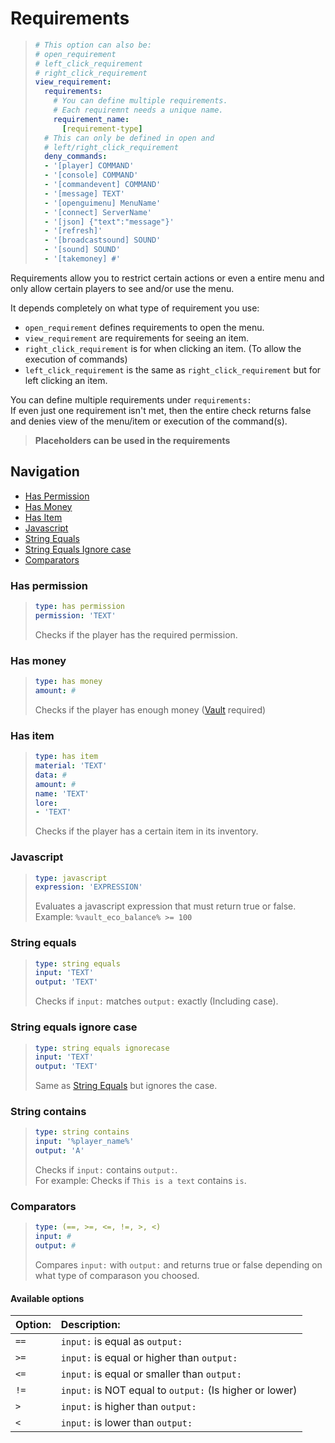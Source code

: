 # Requirements

> ```yaml
> # This option can also be:
> # open_requirement
> # left_click_requirement
> # right_click_requirement
> view_requirement:
>   requirements:
>     # You can define multiple requirements.
>     # Each requiremnt needs a unique name.
>     requirement_name:
>       [requirement-type]
>   # This can only be defined in open and
>   # left/right_click_requirement
>   deny_commands:
>   - '[player] COMMAND'
>   - '[console] COMMAND'
>   - '[commandevent] COMMAND'
>   - '[message] TEXT'
>   - '[openguimenu] MenuName'
>   - '[connect] ServerName'
>   - '[json] {"text":"message"}'
>   - '[refresh]'
>   - '[broadcastsound] SOUND'
>   - '[sound] SOUND'
>   - '[takemoney] #'
> ```

Requirements allow you to restrict certain actions or even a entire menu and only allow certain players to see and/or use the menu.

It depends completely on what type of requirement you use:

* `open_requirement` defines requirements to open the menu.
* `view_requirement` are requirements for seeing an item.
* `right_click_requirement` is for when clicking an item. \(To allow the execution of commands\)
* `left_click_requirement` is the same as `right_click_requirement` but for left clicking an item.

You can define multiple requirements under `requirements:`  
If even just one requirement isn't met, then the entire check returns false and denies view of the menu/item or execution of the command\(s\).

> **Placeholders can be used in the requirements**

## Navigation

* [Has Permission](requirements.md#has-permission)
* [Has Money](requirements.md#has-money)
* [Has Item](requirements.md#has-item)
* [Javascript](requirements.md#javascript)
* [String Equals](requirements.md#string-equals)
* [String Equals Ignore case](requirements.md#string-equals-ignore-case)
* [Comparators](requirements.md#comparators)

### **Has permission**

> ```yaml
> type: has permission
> permission: 'TEXT'
> ```
>
> Checks if the player has the required permission.

### **Has money**

> ```yaml
> type: has money
> amount: #
> ```
>
> Checks if the player has enough money \([Vault](https://www.spigotmc.org/resources/34315/) required\)

### **Has item**

> ```yaml
> type: has item
> material: 'TEXT'
> data: #
> amount: #
> name: 'TEXT'
> lore:
> - 'TEXT'
> ```
>
> Checks if the player has a certain item in its inventory.

### **Javascript**

> ```yaml
> type: javascript
> expression: 'EXPRESSION'
> ```
>
> Evaluates a javascript expression that must return true or false.  
> Example: `%vault_eco_balance% >= 100`

### **String equals**

> ```yaml
> type: string equals
> input: 'TEXT'
> output: 'TEXT'
> ```
>
> Checks if `input:` matches `output:` exactly \(Including case\).

### **String equals ignore case**

> ```yaml
> type: string equals ignorecase
> input: 'TEXT'
> output: 'TEXT'
> ```
>
> Same as [String Equals](requirements.md#string-equals) but ignores the case.

### **String contains**

> ```yaml
> type: string contains
> input: '%player_name%'
> output: 'A'
> ```
>
> Checks if `input:` contains `output:`.  
> For example: Checks if `This is a text` contains `is`.

### **Comparators**

> ```yaml
> type: (==, >=, <=, !=, >, <)
> input: #
> output: #
> ```
>
> Compares `input:` with `output:` and returns true or false depending on what type of comparason you choosed.

#### Available options

| Option: | Description: |
| :--- | :--- |
| `==` | `input:` is equal as `output:` |
| `>=` | `input:` is equal or higher than `output:` |
| `<=` | `input:` is equal or smaller than `output:` |
| `!=` | `input:` is NOT equal to `output:` \(Is higher or lower\) |
| `>` | `input:` is higher than `output:` |
| `<` | `input:` is lower than `output:` |

